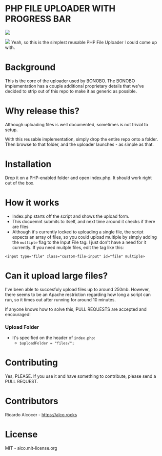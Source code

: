 # PHP FILE UPLOADER WITH PROGRESS BAR

![](https://camo.githubusercontent.com/6bbbfabbd62d20514245a59e4dadf52adf869014/68747470733a2f2f626f6e6f626f6170702e696f2f696d672f626f6e6f626f5f6c6f676f322e706e67)


![](https://drops.ricardoalcocer.com/drops/uploader_screenshot-cR1X1v8OvC.png)
Yeah, so this is the simplest reusable PHP File Uploader I could come up with.

# Background
This is the core of the uploader used by BONOBO.  The BONOBO implementation has a couple additional proprietary details that we've decided to strip out of this repo to make it as generic as possible.

# Why release this?
Although uploading files is well documented, sometimes is not trivial to setup.  

With this reusable implementation, simply drop the entire repo onto a folder.  Then browse to that folder, and the uploader launches - as simple as that.

# Installation
Drop it on a PHP-enabled folder and open index.php.  It should work right out of the box.

# How it works
- Index.php starts off the script and shows the upload form.  
- This docuemnt submits to itself, and next time around it checks if there are files 
- Although it's currently locked to uploading a single file, the script expects an array of files, so you could upload multiple by simply adding the `multiple` flag to the Input File tag.  I just don't have a need for it currently.  If you need muitple files, edit the tag like this:

`<input type="file" class="custom-file-input" id="file" multiple>`

# Can it upload large files? 

I've been able to succesfuly upload files up to around 250mb.  However, there seems to be an Apache restriction regarding how long a script can run, so it times out after running for around 10 minutes.

If anyone knows how to solve this, PULL REQUESTS are accepted and encouraged!

### Upload Folder

- It's specified on the header of `index.php`: 
   - `$uploadFolder = "files/";`

# Contributing
Yes, PLEASE.  If you use it and have something to contribute, please send a PULL REQUEST.

# Contributors

Ricardo Alcocer - https://alco.rocks

# License

MIT - alco.mit-license.org
